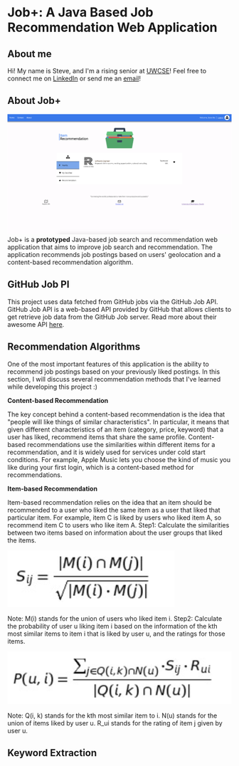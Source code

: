 # Job+: A Java Based Job Recommendation Web Application
## About me
Hi! My name is Steve, and I'm a rising senior at [UWCSE](https://www.cs.washington.edu)! Feel free to connect me on [LinkedIn](https://www.linkedin.com/in/steve-ma/) or send me an [email](mailto:%20bochenma@cs.washington.edu)!
## About Job+
![Note: There was only one job listed on GitHub jobs in the State of Washington when I took the screenshot....](https://github.com/mastevb/JobRecommendation/blob/master/jobs_img/Screen%20Shot%202020-06-14%20at%204.27.02%20PM.png)
Job+ is a **prototyped** Java-based job search and recommendation web application that aims to improve job search and recommendation. The application recommends job postings based on users' geolocation and a content-based recommendation algorithm.
## GitHub Job PI
This project uses data fetched from GitHub jobs via the GitHub Job API. GitHub Job API is a web-based API provided by GitHub that allows clients to get retrieve job data from the GitHub Job server. Read more about their awesome API [here](https://jobs.github.com/api).
## Recommendation Algorithms
One of the most important features of this application is the ability to recommend job postings based on your previously liked postings. In this section, I will discuss several recommendation methods that I've learned while developing this project :)

**Content-based Recommendation**

The key concept behind a content-based recommendation is the idea that "people will like things of similar characteristics". In particular, it means that given different characteristics of an item (category, price, keyword) that a user has liked, recommend items that share the same profile. Content-based recommendations use the similarities within different items for a recommendation, and it is widely used for services under cold start conditions. For example, Apple Music lets you choose the kind of music you like during your first login, which is a content-based method for recommendations.

**Item-based Recommendation**

Item-based recommendation relies on the idea that an item should be recommended to a user who liked the same item as a user that liked that particular item. For example, item C is liked by users who liked item A, so recommend item C to users who like item A.
Step1: Calculate the similarities between two items based on information about the user groups that liked the items.

![enter image description here](https://github.com/mastevb/JobRecommendation/blob/master/jobs_img/Screen%20Shot%202020-06-20%20at%2012.04.51%20AM.png)

Note: M(i) stands for the union of users who liked item i.
Step2: Calculate the probability of user u liking item i based on the information of the kth most similar items to item i that is liked by user u, and the ratings for those items.

![enter image description here](https://github.com/mastevb/JobRecommendation/blob/master/jobs_img/Screen%20Shot%202020-06-20%20at%2012.06.54%20AM.png)

Note: 
Q(i, k) stands for the kth most similar item to i.
N(u) stands for the union of items liked by user u.
R_ui stands for the rating of item j given by user u.

## Keyword Extraction
